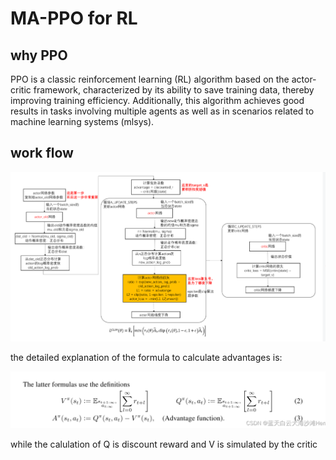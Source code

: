 # MA-PPO for RL

## why PPO

PPO is a classic reinforcement learning (RL) algorithm based on the actor-critic framework, characterized by its ability to save training data, thereby improving training efficiency. Additionally, this algorithm achieves good results in tasks involving multiple agents as well as in scenarios related to machine learning systems (mlsys).

## work flow




![ppo](img\516cc8aefe80ab9d548aa68f006dbf8.png)




the detailed explanation of the formula to calculate advantages is:


![adv](img\65adb4a0d41ed84391f89242ad9854a.png)


while the calulation of Q is discount reward and V is simulated by the critic 